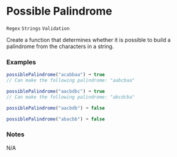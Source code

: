 # Possible Palindrome

`Regex` `Strings` `Validation`

Create a function that determines whether it is possible to build a palindrome from the characters in a string.

### Examples

```js
possiblePalindrome("acabbaa") ➞ true
// Can make the following palindrome: "aabcbaa"

possiblePalindrome("aacbdbc") ➞ true
// Can make the following palindrome: "abcdcba"

possiblePalindrome("aacbdb") ➞ false

possiblePalindrome("abacbb") ➞ false
```

### Notes

N/A
